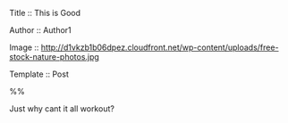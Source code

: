 Title :: This is Good

Author :: Author1

Image :: http://d1vkzb1b06dpez.cloudfront.net/wp-content/uploads/free-stock-nature-photos.jpg

Template :: Post

%%

Just why cant it all workout?
